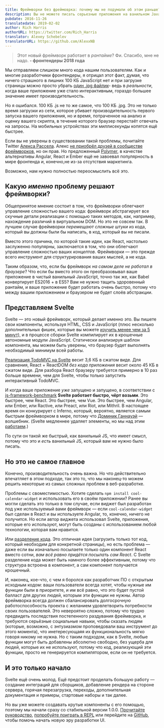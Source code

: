 ```yaml
---
title: Фреймворки без фреймоврка: почему мы не подумали об этом раньше?
description: Вы не можете писать серьезные приложения на ванильном JavaScript. Но компилятор может сделать это за вас.
pubdate: 2016-11-26
translatedate: 2019-02-02
author: Rich Harris
authorURL: https://twitter.com/Rich_Harris
translator: Alexey Schebelev
translatorURL: https://github.com/AlexxNB
---
```


> Этот новый фреймворк работает в *рантайме*? Фи. Спасибо, мне не надо.
> **- фронтендеры 2018 года**

Мы отправляем слишком много кода нашим пользователям. Как и многие разработчики фронтендеры, я отрицал этот факт, думая, что ничего страшного в лишних 100 КБ JavaScript нет и при загрузке страницы можно просто убрать [один .jpg файлик](https://twitter.com/miketaylr/status/227056824275333120)- ведь в *реальности*, когда ваше приложение уже стало интерактивным, гораздо большее значение имеет производительность.

Но я ошибался. 100 КБ .js не то же самое, что 100 КБ .jpg. Это не только время загрузки из сети, которое убивает производительность первого запуска вашего приложения, но и время, потраченное на анализ и оценку вашего скрипта, в течение которого браузер перестаёт отвечать на запросы. На мобильных устройствах эти миллисекунды копятся ещё быстрее.

Если вы не уверены в существовании такой проблемы, почитайте Twitter [Алекса Рассела](https://twitter.com/slightlylate). Алекс [не приобрёл друзей в сообществе фреймворков](https://twitter.com/slightlylate/status/728355959022587905), но он прав. Но предложенный [Polymer](https://www.polymer-project.org/1.0/), в качестве альтернативы Angular, React и Ember ещё не завоевал популярность в мире фронтенда и, конечно,не из-за отсутствия маркетинга.

Возможно, нам нужно полностью переосмыслить всё это.


## Какую  *именно* проблему решают фреймворки?

Общепринятое мнение состоит в том, что фреймворки облегчают управление сложностью вашего кода: фреймворк абстрагирует все скучные детали реализации с помощью таких методов, как, например, нахождение различий в виртуальном DOM. Но это не совсем так. В лучшем случае фреймворки *перемещают сложные штуки* из кода, который вы должны были бы написать, в код, который вы не писали.

Вместо этого причина, по которой такие идеи, как React, настолько заслуженно популярны, заключается в том, что они облегчают управление сложностью ваших *концептов*. Фреймворки — это прежде всего инструмент для структурирования ваших мыслей, а не кода.

Таким образом, что, если бы фреймворк *на самом деле не работал в браузере*? Что если бы вместо этого он преобразовывал ваше приложение в чистый ванильный JavaScript, точно так же, как Babel конвертирует ES2016 + в ES5? Вам не нужно тащить здоровенный рантайм, и ваше приложение будет работать очень быстро, потому что между вашим приложением и браузером не будет слоёв абстракции.


## Представляем Svelte

Svelte — это новый фреймворк, который делает именно это. Вы пишете свои компоненты, используя HTML, CSS и JavaScript (плюс несколько дополнительных фишек, которые вы можете [изучить менее чем за 5 минут](/guide)), и в процессе сборки Svelte компилирует их в крошечные автономные модули JavaScript. Статически анализируя шаблон компонента, мы можем быть уверены, что браузер будет выполнять необходимый минимум всей работы.

[Реализация TodoMVC на Svelte](http://svelte-todomvc.surge.sh/) весит 3,6 КБ в сжатом виде. Для сравнения, React + ReactDOM *без кода приложения* весит около 45 КБ в сжатом виде. Для разбора React браузеру требуется примерно в 10 раз больше времени, чем для Svelte, чтобы только запустить интерактивный TodoMVC.

И когда ваше приложение *уже* запущено и запущено, в соответствии с [js-framework-benchmark](https://github.com/krausest/js-framework-benchmark) **Svelte работает быстро, чёрт возьми**. Это быстрее, чем React. Это быстрее, чем Vue. Это быстрее, чем Angular, или Ember, или Ractive, или Preact, или Riot, или Mithril. В настоящее время он конкурирует с Inferno, который, вероятно, является самым быстрым фреймворком в мире, потому что [Доминик Ганнауэй](https://twitter.com/trueadm) — волшебник. (Svelte медленнее удаляет элементы, но мы над этим [работаем](https://github.com/sveltejs/svelte/issues/26).)

По сути он такой же быстрый, как ванильный JS, что имеет смысл, потому что это и *есть* ванильный JS, который вам не нужно было писать.


## Но это не самое главное

Конечно, производительность очень важна. Но что действительно впечатляет в этом подходе, так это то, что мы наконец-то можем решить некоторые из самых сложных проблем в веб-разработке.

Проблемы с своместимостью. Хотите сделать `npm install cool-calendar-widget` и использовать его в своём приложении? Ранее вы могли сделать это только в том случае, если виджет был разработан под уже используемый вами фреймворк — если `cool-calendar-widget` был сделан в React и вы используете Angular, то, конечно, ничего не получится. Но если автор виджета использовал Svelte, приложения, которые его используют, могут быть созданы с использованием любой технологии, которая вам нравится. 

Или [разделение кода](https://twitter.com/samccone/status/797528710085652480). Это отличная идея (загрузить только тот код, который необходим для конкретной страницы), но есть проблема — даже если вы изначально посылаете только один компонент React вместо сотни, *вам всё равно придётся посылать сам React*. С Svelte разделение кода может быть намного более эффективным, потому что структура встроена в компонент, а сам компонент получается крошечный.

И, наконец, кое-что, с чем я боролся как разработчик ПО с открытым исходным кодом: ваши пользователи всегда хотят, чтобы нужные им функции были в приоритете, и им всё равно, что это будет пустой балласт для других людей, которым эти функции не нужны. Автор фреймворка всегда должен сбалансировать долгосрочную работоспособность проекта с желанием удовлетворить потребности своих пользователей. Это невероятно сложно, потому что трудно предвидеть последствия постепенного раздувания фреймворка, и требуются серьёзные социальные навыки, чтобы сказать людям (которые, возможно, с энтузиазмом проповедовали ваш инструмент до этого момента), что инетересующаяя их функциональность мягко говоря никому не нужна. Но с таким подходом, как в Svelte, любые функции могут быть добавлены абсолютно свободно, без ущерба для людей, которые их не используют, потому что код, реализующий эти функции, просто не генерируется компилятором, если он не требуется.


## И это только начало

Svelte ещё очень молод. Ещё предстоит проделать большую работу — создание интеграций для сборщиков, добавление рендера на стороне сервера, горячая перезагрузка, переходы, дополнительная документация и примеры, стартовые наборы и так далее.

Но вы уже можете создавать крутые компоненты с его помощью, поэтому мы начали сразу со стабильной версии 1.0.0. [Прочитайте руководство](/guide), [попробуйте поиграть в REPL](/repl) или перейдите на [GitHub](https://github.com/sveltejs/svelte), чтобы помочь начать новую эру разработки UI.
